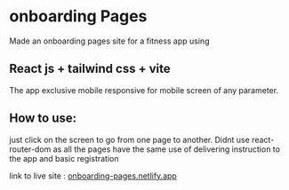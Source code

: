 # onboarding Pages

Made an onboarding pages site for a fitness app using 
## React js + tailwind css + vite
The app exclusive mobile responsive for mobile screen of any parameter.

## How to use:
just click on the screen to go from one page to another. Didnt use react-router-dom as all the pages have the same use of delivering instruction to the app and basic registration

link to live site : [onboarding-pages.netlify.app](https://onboarding-pages.netlify.app/)
